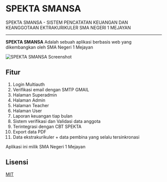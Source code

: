 # SPEKTA SMANSA

SPEKTA SMANSA - SISTEM PENCATATAN KEUANGAN DAN KEANGGOTAAN EKTRAKURIKULER SMA NEGERI 1 MEJAYAN

-------------------

**SPEKTA SMANSA** Adalah sebuah aplikasi berbasis web yang dikembangkan oleh SMA Negeri 1 Mejayan 

![SPEKTA SMANSA Screenshot](https://i.ibb.co/rF22h7q/Screenshot-1771.png)

## Fitur
1. Login Multiauth
2. Verifikasi email dengan SMTP GMAIL
3. Halaman Superadmin
4. Halaman Admin
5. Halaman Teacher
6. Halaman User
7. Laporan keuangan tiap bulan
8. Sistem verifikasi dan Validasi data anggota
9. Terintegrasi dengan CBT SPEKTA
10. Export data PDF
11. Data ekstrakurikuler + data pembina yang selalu tersinkronasi


Aplikasi ini milik SMA Negeri 1 Mejayan

## Lisensi
[MIT](https://choosealicense.com/licenses/mit/)
